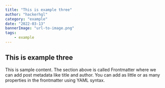 ```yaml
---
title: "This is example three"
author: "hackerhgl"
category: "example"
date: "2022-03-13"
bannerImage: "url-to-image.png"
tags:
    - example
---
```


## This is example three

This is sample content. The section above is called Frontmatter where we can add post metadata like title and author. You can add as little or as many properties in the frontmatter using YAML syntax.
